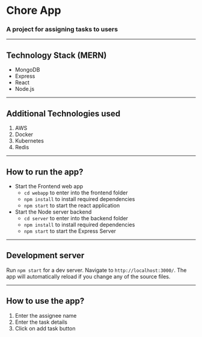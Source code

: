 # Chore App
### A project for assigning tasks to users
----------------------------------------------------------
## Technology Stack (MERN)
* MongoDB
* Express
* React
* Node.js
----------------------------------------------------------
## Additional Technologies used 
1. AWS
2. Docker
3. Kubernetes
4. Redis
----------------------------------------------------------
## How to run the app?
- Start the Frontend web app
  - `cd webapp` to enter into the frontend folder
  - `npm install` to install required dependencies
  - `npm start` to start the react application
- Start the Node server backend
  - `cd server` to enter into the backend folder
  - `npm install` to install required dependencies
  - `npm start` to start the Express Server
----------------------------------------------------------
## Development server
Run `npm start` for a dev server. Navigate to `http://localhost:3000/`. The app will automatically reload if you change any of the source files.

----------------------------------------------------------
## How to use the app?
1. Enter the assignee name
2. Enter the task details
3. Click on add task button
